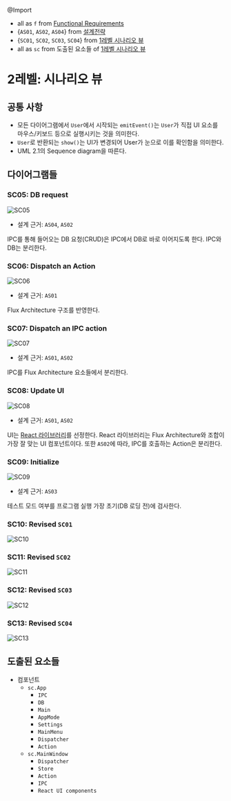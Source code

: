 @Import
* all as `f` from [Functional Requirements](https://github.com/byron1st/my-workshop-doc/blob/master/doc/req.func.md)
* {`AS01`, `AS02`, `AS04`} from [설계전략](https://github.com/byron1st/my-workshop-doc/blob/master/doc/arch.strategies.md)
* {`SC01`, `SC02`, `SC03`, `SC04`} from [1레벨 시나리오 뷰](https://github.com/byron1st/my-workshop-doc/blob/master/doc/arch.views.1.scenario.md)
* all as `sc` from 도출된 요소들 of [1레벨 시나리오 뷰](https://github.com/byron1st/my-workshop-doc/blob/master/doc/arch.views.1.scenario.md)

# 2레벨: 시나리오 뷰
## 공통 사항
* 모든 다이어그램에서 `User`에서 시작되는 `emitEvent()`는 `User`가 직접 UI 요소를 마우스/키보드 등으로 실행시키는 것을 의미한다.
* `User`로 반환되는 `show()`는 UI가 변경되어 User가 눈으로 이를 확인함을 의미한다.
* UML 2.1의 Sequence diagram을 따른다.

## 다이어그램들
### SC05: DB request
![SC05](https://github.com/byron1st/my-workshop-doc/blob/master/images/scenario-view-sc05-2016-08-19.png)
* 설계 근거: `AS04`, `AS02`

IPC를 통해 들어오는 DB 요청(CRUD)은 IPC에서 DB로 바로 이어지도록 한다. IPC와 DB는 분리한다.

### SC06: Dispatch an Action
![SC06](https://github.com/byron1st/my-workshop-doc/blob/master/images/scenario-view-sc06-2016-08-19.png)
* 설계 근거: `AS01`

Flux Architecture 구조를 반영한다.

### SC07: Dispatch an IPC action
![SC07](https://github.com/byron1st/my-workshop-doc/blob/master/images/scenario-view-sc07-2016-08-19.png)
* 설계 근거: `AS01`, `AS02`

IPC를 Flux Architecture 요소들에서 분리한다.

### SC08: Update UI
![SC08](https://github.com/byron1st/my-workshop-doc/blob/master/images/scenario-view-sc08-2016-08-19.png)
* 설계 근거: `AS01`, `AS02`

UI는 [React 라이브러리](https://facebook.github.io/react/)를 선정한다. React 라이브러리는 Flux Architecture와 조합이 가장 잘 맞는 UI 컴포넌트이다. 또한 `AS02`에 따라, IPC를 호출하는 Action은 분리한다.

### SC09: Initialize
![SC09](https://github.com/byron1st/my-workshop-doc/blob/master/images/scenario-view-sc09-2016-08-19.png)
* 설계 근거: `AS03`

테스트 모드 여부를 프로그램 실행 가장 초기(DB 로딩 전)에 검사한다.

### SC10: Revised `SC01`
![SC10](https://github.com/byron1st/my-workshop-doc/blob/master/images/scenario-view-sc10-2016-08-19.png)

### SC11: Revised `SC02`
![SC11](https://github.com/byron1st/my-workshop-doc/blob/master/images/scenario-view-sc11-2016-08-19.png)

### SC12: Revised `SC03`
![SC12](https://github.com/byron1st/my-workshop-doc/blob/master/images/scenario-view-sc12-2016-08-19.png)

### SC13: Revised `SC04`
![SC13](https://github.com/byron1st/my-workshop-doc/blob/master/images/scenario-view-sc13-2016-08-19.png)

## 도출된 요소들
* 컴포넌트
  * `sc.App`
    * `IPC`
    * `DB`
    * `Main`
    * `AppMode`
    * `Settings`
    * `MainMenu`
    * `Dispatcher`
    * `Action`
  * `sc.MainWindow`
    * `Dispatcher`
    * `Store`
    * `Action`
    * `IPC`
    * `React UI components`
